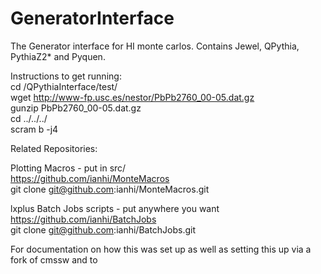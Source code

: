 # GeneratorInterface


The Generator interface for HI monte carlos. Contains Jewel, QPythia, PythiaZ2* and Pyquen.  
  
Instructions to get running:  
cd /QPythiaInterface/test/  
wget http://www-fp.usc.es/nestor/PbPb2760_00-05.dat.gz  
gunzip PbPb2760_00-05.dat.gz  
cd ../../../  
scram b -j4  

Related Repositories:

Plotting Macros - put in src/  
https://github.com/ianhi/MonteMacros  
git clone git@github.com:ianhi/MonteMacros.git  
  
lxplus Batch Jobs scripts - put anywhere you want  
https://github.com/ianhi/BatchJobs  
git clone git@github.com:ianhi/BatchJobs.git  

For documentation  on how this was set up as well as setting this up via a fork of cmssw and to   

